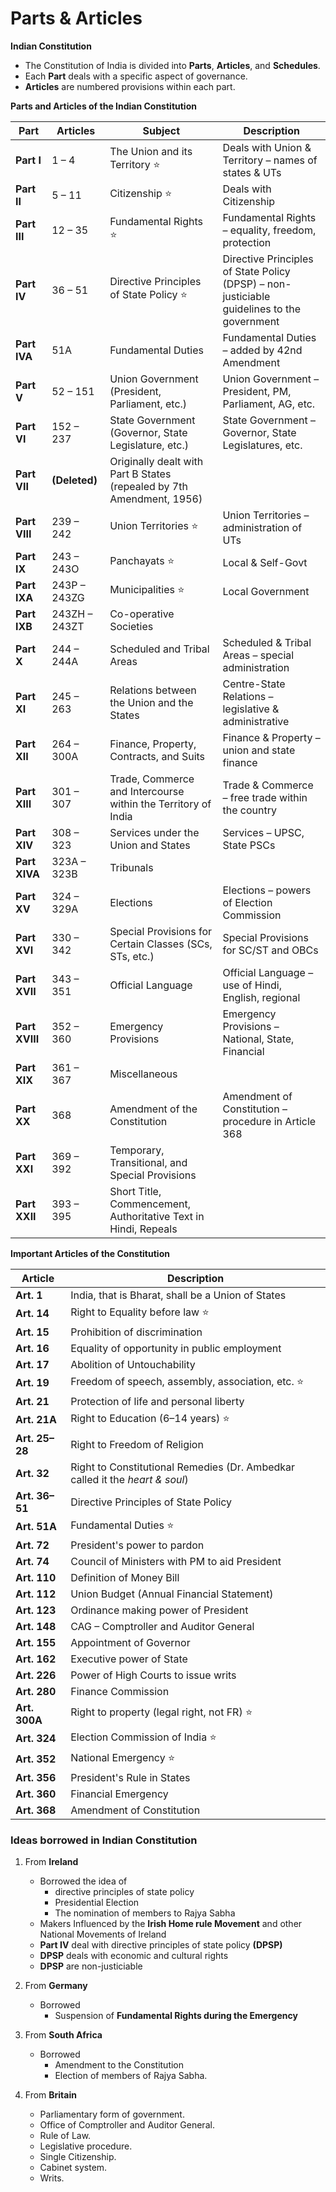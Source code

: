 
# Parts & Articles

**Indian Constitution**
- The Constitution of India is divided into **Parts**, **Articles**, and **Schedules**.
- Each **Part** deals with a specific aspect of governance.
- **Articles** are numbered provisions within each part.

**Parts and Articles of the Indian Constitution**


| **Part**       | **Articles**  | **Subject**                                                           | **Description**                                                                            |
| -------------- | ------------- | --------------------------------------------------------------------- | ------------------------------------------------------------------------------------------ |
| **Part I**     | 1 – 4         | The Union and its Territory ⭐                                         | Deals with Union & Territory – names of states & UTs                                       |
| **Part II**    | 5 – 11        | Citizenship ⭐                                                         | Deals with Citizenship                                                                     |
| **Part III**   | 12 – 35       | Fundamental Rights ⭐                                                  | Fundamental Rights – equality, freedom, protection                                         |
| **Part IV**    | 36 – 51       | Directive Principles of State Policy ⭐                                | Directive Principles of State Policy (DPSP) – non-justiciable guidelines to the government |
| **Part IVA**   | 51A           | Fundamental Duties                                                    | Fundamental Duties – added by 42nd Amendment                                               |
| **Part V**     | 52 – 151      | Union Government (President, Parliament, etc.)                        | Union Government – President, PM, Parliament, AG, etc.                                     |
| **Part VI**    | 152 – 237     | State Government (Governor, State Legislature, etc.)                  | State Government – Governor, State Legislatures, etc.                                      |
| **Part VII**   | **(Deleted)** | Originally dealt with Part B States (repealed by 7th Amendment, 1956) |                                                                                            |
| **Part VIII**  | 239 – 242     | Union Territories ⭐                                                   | Union Territories – administration of UTs                                                  |
| **Part IX**    | 243 – 243O    | Panchayats ⭐                                                          | Local & Self-Govt                                                                          |
| **Part IXA**   | 243P – 243ZG  | Municipalities ⭐                                                      | Local Government                                                                           |
| **Part IXB**   | 243ZH – 243ZT | Co-operative Societies                                                |                                                                                            |
| **Part X**     | 244 – 244A    | Scheduled and Tribal Areas                                            | Scheduled & Tribal Areas – special administration                                          |
| **Part XI**    | 245 – 263     | Relations between the Union and the States                            | Centre-State Relations – legislative & administrative                                      |
| **Part XII**   | 264 – 300A    | Finance, Property, Contracts, and Suits                               | Finance & Property – union and state finance                                               |
| **Part XIII**  | 301 – 307     | Trade, Commerce and Intercourse within the Territory of India         | Trade & Commerce – free trade within the country                                           |
| **Part XIV**   | 308 – 323     | Services under the Union and States                                   | Services – UPSC, State PSCs                                                                |
| **Part XIVA**  | 323A – 323B   | Tribunals                                                             |                                                                                            |
| **Part XV**    | 324 – 329A    | Elections                                                             | Elections – powers of Election Commission                                                  |
| **Part XVI**   | 330 – 342     | Special Provisions for Certain Classes (SCs, STs, etc.)               | Special Provisions for SC/ST and OBCs                                                      |
| **Part XVII**  | 343 – 351     | Official Language                                                     | Official Language – use of Hindi, English, regional                                        |
| **Part XVIII** | 352 – 360     | Emergency Provisions                                                  | Emergency Provisions – National, State, Financial                                          |
| **Part XIX**   | 361 – 367     | Miscellaneous                                                         |                                                                                            |
| **Part XX**    | 368           | Amendment of the Constitution                                         | Amendment of Constitution – procedure in Article 368                                       |
| **Part XXI**   | 369 – 392     | Temporary, Transitional, and Special Provisions                       |                                                                                            |
| **Part XXII**  | 393 – 395     | Short Title, Commencement, Authoritative Text in Hindi, Repeals       |                                                                                            |

**Important Articles of the Constitution**

| **Article**    | **Description**                                                              |
| -------------- | ---------------------------------------------------------------------------- |
| **Art. 1**     | India, that is Bharat, shall be a Union of States                            |
| **Art. 14**    | Right to Equality before law ⭐                                               |
| **Art. 15**    | Prohibition of discrimination                                                |
| **Art. 16**    | Equality of opportunity in public employment                                 |
| **Art. 17**    | Abolition of Untouchability                                                  |
| **Art. 19**    | Freedom of speech, assembly, association, etc. ⭐                             |
| **Art. 21**    | Protection of life and personal liberty                                      |
| **Art. 21A**   | Right to Education (6–14 years) ⭐                                            |
| **Art. 25–28** | Right to Freedom of Religion                                                 |
| **Art. 32**    | Right to Constitutional Remedies (Dr. Ambedkar called it the _heart & soul_) |
| **Art. 36–51** | Directive Principles of State Policy                                         |
| **Art. 51A**   | Fundamental Duties ⭐                                                         |
| **Art. 72**    | President's power to pardon                                                  |
| **Art. 74**    | Council of Ministers with PM to aid President                                |
| **Art. 110**   | Definition of Money Bill                                                     |
| **Art. 112**   | Union Budget (Annual Financial Statement)                                    |
| **Art. 123**   | Ordinance making power of President                                          |
| **Art. 148**   | CAG – Comptroller and Auditor General                                        |
| **Art. 155**   | Appointment of Governor                                                      |
| **Art. 162**   | Executive power of State                                                     |
| **Art. 226**   | Power of High Courts to issue writs                                          |
| **Art. 280**   | Finance Commission                                                           |
| **Art. 300A**  | Right to property (legal right, not FR) ⭐                                    |
| **Art. 324**   | Election Commission of India ⭐                                               |
| **Art. 352**   | National Emergency ⭐                                                         |
| **Art. 356**   | President's Rule in States                                                   |
| **Art. 360**   | Financial Emergency                                                          |
| **Art. 368**   | Amendment of Constitution                                                    |

### Ideas borrowed in Indian Constitution 

1. From **Ireland** 
	- Borrowed the idea of
		- directive principles of state policy
		- Presidential Election
		- The nomination of members to Rajya Sabha
	- Makers Influenced by the **Irish Home rule Movement** and other National Movements of Ireland
	- **Part IV** deal with directive principles of state policy **(DPSP)**
	- **DPSP** deals with economic and cultural rights
	- **DPSP** are non-justiciable
	
2. From **Germany**
	- Borrowed
		- Suspension of **Fundamental Rights during the Emergency**

3. From **South Africa**
	- Borrowed
		- Amendment to the Constitution
		- Election of members of Rajya Sabha.


4. From **Britain**
	- Parliamentary form of government.
	- Office of Comptroller and Auditor General.
	- Rule of Law.
	- Legislative procedure.
	- Single Citizenship.
	- Cabinet system.
	- Writs.

